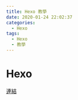 ```yaml
---
title: Hexo 教學
date: 2020-01-24 22:02:37
categories:
  - Hexo
tags:
  - Hexo
  - 教學
---
```


# Hexo

[連結](https://robyang203.github.io/HexoTech)

